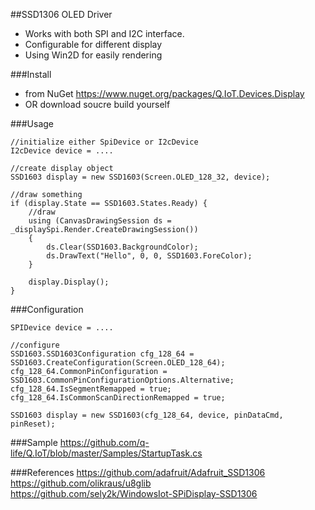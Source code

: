 ##SSD1306 OLED Driver
- Works with both SPI and I2C interface.
- Configurable for different display
- Using Win2D for easily rendering

###Install
- from NuGet https://www.nuget.org/packages/Q.IoT.Devices.Display  
- OR download soucre build yourself

###Usage
```
//initialize either SpiDevice or I2cDevice
I2cDevice device = ....

//create display object
SSD1603 display = new SSD1603(Screen.OLED_128_32, device);

//draw something 
if (display.State == SSD1603.States.Ready) {
    //draw
    using (CanvasDrawingSession ds = _displaySpi.Render.CreateDrawingSession())
    {
        ds.Clear(SSD1603.BackgroundColor);
        ds.DrawText("Hello", 0, 0, SSD1603.ForeColor);
    }
    
    display.Display();
}
```

###Configuration
```
SPIDevice device = ....

//configure
SSD1603.SSD1603Configuration cfg_128_64 = SSD1603.CreateConfiguration(Screen.OLED_128_64);
cfg_128_64.CommonPinConfiguration = SSD1603.CommonPinConfigurationOptions.Alternative;
cfg_128_64.IsSegmentRemapped = true;
cfg_128_64.IsCommonScanDirectionRemapped = true;

SSD1603 display = new SSD1603(cfg_128_64, device, pinDataCmd, pinReset);
```

###Sample
https://github.com/q-life/Q.IoT/blob/master/Samples/StartupTask.cs

###References
https://github.com/adafruit/Adafruit_SSD1306  
https://github.com/olikraus/u8glib  
https://github.com/sely2k/WindowsIot-SPiDisplay-SSD1306
